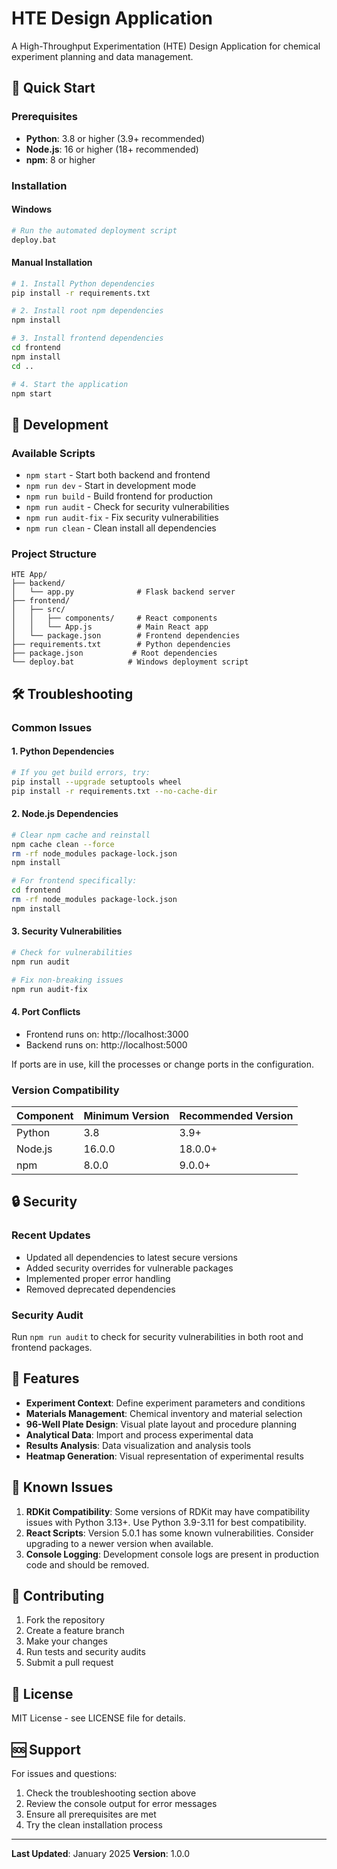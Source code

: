 # HTE Design Application

A High-Throughput Experimentation (HTE) Design Application for chemical experiment planning and data management.

## 🚀 Quick Start

### Prerequisites

- **Python**: 3.8 or higher (3.9+ recommended)
- **Node.js**: 16 or higher (18+ recommended)
- **npm**: 8 or higher

### Installation

#### Windows
```bash
# Run the automated deployment script
deploy.bat
```

#### Manual Installation
```bash
# 1. Install Python dependencies
pip install -r requirements.txt

# 2. Install root npm dependencies
npm install

# 3. Install frontend dependencies
cd frontend
npm install
cd ..

# 4. Start the application
npm start
```

## 🔧 Development

### Available Scripts

- `npm start` - Start both backend and frontend
- `npm run dev` - Start in development mode
- `npm run build` - Build frontend for production
- `npm run audit` - Check for security vulnerabilities
- `npm run audit-fix` - Fix security vulnerabilities
- `npm run clean` - Clean install all dependencies

### Project Structure

```
HTE App/
├── backend/
│   └── app.py              # Flask backend server
├── frontend/
│   ├── src/
│   │   ├── components/     # React components
│   │   └── App.js          # Main React app
│   └── package.json        # Frontend dependencies
├── requirements.txt        # Python dependencies
├── package.json           # Root dependencies
└── deploy.bat            # Windows deployment script
```

## 🛠️ Troubleshooting

### Common Issues

#### 1. Python Dependencies
```bash
# If you get build errors, try:
pip install --upgrade setuptools wheel
pip install -r requirements.txt --no-cache-dir
```

#### 2. Node.js Dependencies
```bash
# Clear npm cache and reinstall
npm cache clean --force
rm -rf node_modules package-lock.json
npm install

# For frontend specifically:
cd frontend
rm -rf node_modules package-lock.json
npm install
```

#### 3. Security Vulnerabilities
```bash
# Check for vulnerabilities
npm run audit

# Fix non-breaking issues
npm run audit-fix
```

#### 4. Port Conflicts
- Frontend runs on: http://localhost:3000
- Backend runs on: http://localhost:5000

If ports are in use, kill the processes or change ports in the configuration.

### Version Compatibility

| Component | Minimum Version | Recommended Version |
|-----------|----------------|-------------------|
| Python    | 3.8            | 3.9+              |
| Node.js   | 16.0.0         | 18.0.0+           |
| npm       | 8.0.0          | 9.0.0+            |

## 🔒 Security

### Recent Updates
- Updated all dependencies to latest secure versions
- Added security overrides for vulnerable packages
- Implemented proper error handling
- Removed deprecated dependencies

### Security Audit
Run `npm run audit` to check for security vulnerabilities in both root and frontend packages.

## 📝 Features

- **Experiment Context**: Define experiment parameters and conditions
- **Materials Management**: Chemical inventory and material selection
- **96-Well Plate Design**: Visual plate layout and procedure planning
- **Analytical Data**: Import and process experimental data
- **Results Analysis**: Data visualization and analysis tools
- **Heatmap Generation**: Visual representation of experimental results

## 🐛 Known Issues

1. **RDKit Compatibility**: Some versions of RDKit may have compatibility issues with Python 3.13+. Use Python 3.9-3.11 for best compatibility.
2. **React Scripts**: Version 5.0.1 has some known vulnerabilities. Consider upgrading to a newer version when available.
3. **Console Logging**: Development console logs are present in production code and should be removed.

## 🤝 Contributing

1. Fork the repository
2. Create a feature branch
3. Make your changes
4. Run tests and security audits
5. Submit a pull request

## 📄 License

MIT License - see LICENSE file for details.

## 🆘 Support

For issues and questions:
1. Check the troubleshooting section above
2. Review the console output for error messages
3. Ensure all prerequisites are met
4. Try the clean installation process

---

**Last Updated**: January 2025
**Version**: 1.0.0 